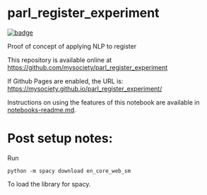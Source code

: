
# parl_register_experiment

[![badge](https://mybinder.org/badge.svg)](https://mybinder.org/v2/gh/mysociety/parl_register_experiment/HEAD)

Proof of concept of applying NLP to register

This repository is available online at https://github.com/mysociety/parl_register_experiment

If Github Pages are enabled, the URL is: https://mysociety.github.io/parl_register_experiment/

Instructions on using the features of this notebook are available in [notebooks-readme.md](notebooks-readme.md).


# Post setup notes:

Run 

```
python -m spacy download en_core_web_sm
```

To load the library for spacy.
